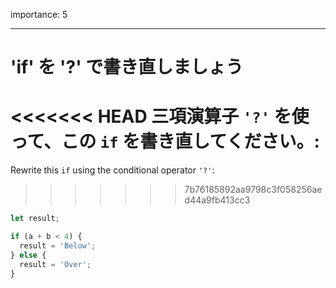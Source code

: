 importance: 5

---

# 'if' を '?' で書き直しましょう

<<<<<<< HEAD
三項演算子 `'?'` を使って、この `if` を書き直してください。:
=======
Rewrite this `if` using the conditional operator `'?'`:
>>>>>>> 7b76185892aa9798c3f058256aed44a9fb413cc3

```js
let result;

if (a + b < 4) {
  result = 'Below';
} else {
  result = 'Over';
}
```

